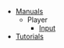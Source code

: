 * [Manuals](index.md)
    * Player
        * [Input](player/input/_index.md)
* [Tutorials](tutorials/index.md)